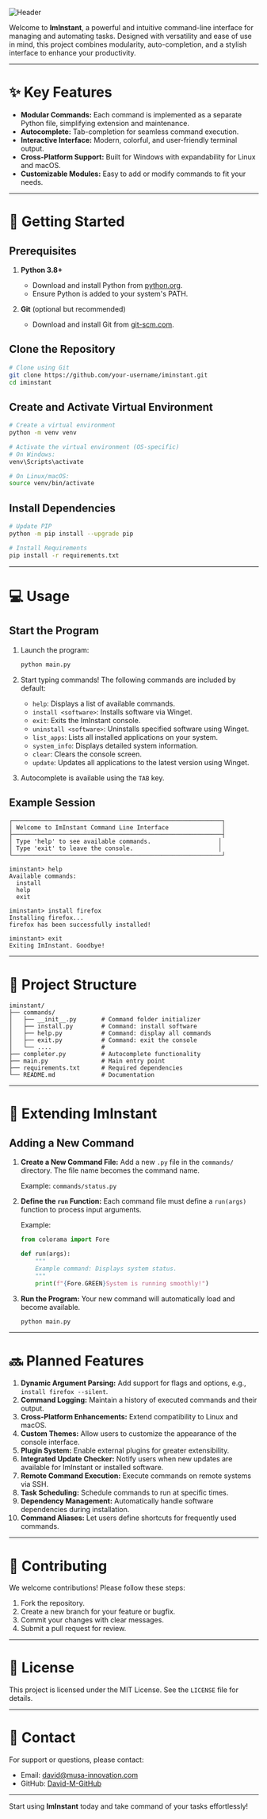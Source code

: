 ![Header](./img/github-header-image.png.png)

Welcome to **ImInstant**, a powerful and intuitive command-line interface for managing and automating tasks. Designed with versatility and ease of use in mind, this project combines modularity, auto-completion, and a stylish interface to enhance your productivity.

---

# ✨ Key Features

- **Modular Commands:** Each command is implemented as a separate Python file, simplifying extension and maintenance.
- **Autocomplete:** Tab-completion for seamless command execution.
- **Interactive Interface:** Modern, colorful, and user-friendly terminal output.
- **Cross-Platform Support:** Built for Windows with expandability for Linux and macOS.
- **Customizable Modules:** Easy to add or modify commands to fit your needs.

---

# 🚀 Getting Started

## Prerequisites

1. **Python 3.8+**
   - Download and install Python from [python.org](https://www.python.org/).
   - Ensure Python is added to your system's PATH.

2. **Git** (optional but recommended)
   - Download and install Git from [git-scm.com](https://git-scm.com/).

## Clone the Repository

```bash
# Clone using Git
git clone https://github.com/your-username/iminstant.git
cd iminstant
```

## Create and Activate Virtual Environment

```bash
# Create a virtual environment
python -m venv venv

# Activate the virtual environment (OS-specific)
# On Windows:
venv\Scripts\activate

# On Linux/macOS:
source venv/bin/activate
```

## Install Dependencies

```bash
# Update PIP
python -m pip install --upgrade pip

# Install Requirements
pip install -r requirements.txt
```

---

# 💻 Usage

## Start the Program

1. Launch the program:
   ```bash
   python main.py
   ```

2. Start typing commands! The following commands are included by default:
   - `help`: Displays a list of available commands.
   - `install <software>`: Installs software via Winget.
   - `exit`: Exits the ImInstant console.
   - `uninstall <software>`: Uninstalls specified software using Winget.
   - `list_apps`: Lists all installed applications on your system.
   - `system_info`: Displays detailed system information.
   - `clear`: Clears the console screen.
   - `update`: Updates all applications to the latest version using Winget.

3. Autocomplete is available using the `TAB` key.

## Example Session

```plaintext
┌───────────────────────────────────────────────────────────┐
│ Welcome to ImInstant Command Line Interface               │
├───────────────────────────────────────────────────────────┤
│ Type 'help' to see available commands.                   │
│ Type 'exit' to leave the console.                        │
└───────────────────────────────────────────────────────────┘

iminstant> help
Available commands:
  install
  help
  exit

iminstant> install firefox
Installing firefox...
firefox has been successfully installed!

iminstant> exit
Exiting ImInstant. Goodbye!
```

---

# 📂 Project Structure

```plaintext
iminstant/
├── commands/
│   ├── __init__.py       # Command folder initializer
│   ├── install.py        # Command: install software
│   ├── help.py           # Command: display all commands
│   ├── exit.py           # Command: exit the console
│   └── ....              #
├── completer.py          # Autocomplete functionality
├── main.py               # Main entry point
├── requirements.txt      # Required dependencies
└── README.md             # Documentation
```

---

# 🔧 Extending ImInstant

## Adding a New Command

1. **Create a New Command File:**
   Add a new `.py` file in the `commands/` directory. The file name becomes the command name.

   Example: `commands/status.py`

2. **Define the `run` Function:**
   Each command file must define a `run(args)` function to process input arguments.

   Example:
   ```python
   from colorama import Fore

   def run(args):
       """
       Example command: Displays system status.
       """
       print(f"{Fore.GREEN}System is running smoothly!")
   ```

3. **Run the Program:**
   Your new command will automatically load and become available.

   ```bash
   python main.py
   ```

---

# 🔜 Planned Features

1. **Dynamic Argument Parsing:** Add support for flags and options, e.g., `install firefox --silent`.
2. **Command Logging:** Maintain a history of executed commands and their output.
3. **Cross-Platform Enhancements:** Extend compatibility to Linux and macOS.
4. **Custom Themes:** Allow users to customize the appearance of the console interface.
5. **Plugin System:** Enable external plugins for greater extensibility.
6. **Integrated Update Checker:** Notify users when new updates are available for ImInstant or installed software.   
7. **Remote Command Execution:** Execute commands on remote systems via SSH.
8. **Task Scheduling:** Schedule commands to run at specific times.
9. **Dependency Management:** Automatically handle software dependencies during installation.
10. **Command Aliases:** Let users define shortcuts for frequently used commands.

---

# 🤝 Contributing

We welcome contributions! Please follow these steps:

1. Fork the repository.
2. Create a new branch for your feature or bugfix.
3. Commit your changes with clear messages.
4. Submit a pull request for review.

---

# 📓 License

This project is licensed under the MIT License. See the `LICENSE` file for details.

---

# 📧 Contact

For support or questions, please contact:

- Email: david@musa-innovation.com
- GitHub: [David-M-GitHub](https://github.com/David-M-GitHub)

---

Start using **ImInstant** today and take command of your tasks effortlessly!

